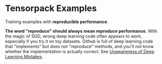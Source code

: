 
# Tensorpack Examples

Training examples with __reproducible performance__.

__The word "reproduce" should always mean reproduce performance__.
With the magic of SGD, wrong deep learning code often appears to work, especially if you try it on toy datasets.
Github is full of deep learning code that "implements" but does not "reproduce"
methods, and you'll not know whether the implementation is actually correct.
See [Unawareness of Deep Learning Mistakes](https://medium.com/@ppwwyyxx/unawareness-of-deep-learning-mistakes-d5b5774da0ba).

